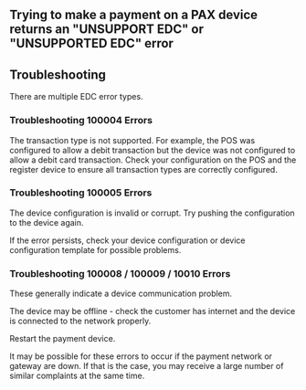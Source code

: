 ## Trying to make a payment on a PAX device returns an "UNSUPPORT EDC" or "UNSUPPORTED EDC" error

## Troubleshooting

There are multiple EDC error types. 



### Troubleshooting 100004 Errors

The transaction type is not supported. For example, the POS was configured to allow a debit transaction but the device was not configured to allow a debit card transaction. Check your configuration on the POS and the register device to ensure all transaction types are correctly configured.



### Troubleshooting 100005 Errors
The device configuration is invalid or corrupt. Try pushing the configuration to the device again.

If the error persists, check your device configuration or device configuration template for possible problems.



### Troubleshooting 100008 / 100009 / 10010 Errors

These generally indicate a device communication problem. 

The device may be offline - check the customer has internet and the device is connected to the network properly. 

Restart the payment device.

It may be possible for these errors to occur if the payment network or gateway are down. If that is the case, you may receive a large number of similar complaints at the same time.

